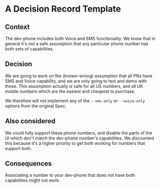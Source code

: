 # A Decision Record Template

## Context
The dev-phone includes both Voice and SMS functionality. We know that in general it's not a safe assumption that any particular phone number has both sets of capabilities.

## Decision
We are going to work on the (known-wrong) assumption that all PNs have SMS and Voice capability, and we are only going to test and demo with those. This assumption actually _is_ safe for all US numbers, and all UK mobile numbers which are the easiest and cheapest to purchase.

We therefore will not implement any of the `--sms-only` or `--voice-only` options from the original Spec.

## Also considered
We could fully support these phone numbers, and disable the parts of the UI which don't match the dev-phone number's capabilities. We discounted this because it's a higher priority to get both working for numbers that support both.

## Consequences
Associating a number to your dev-phone that does not have both capabilities might not work.
